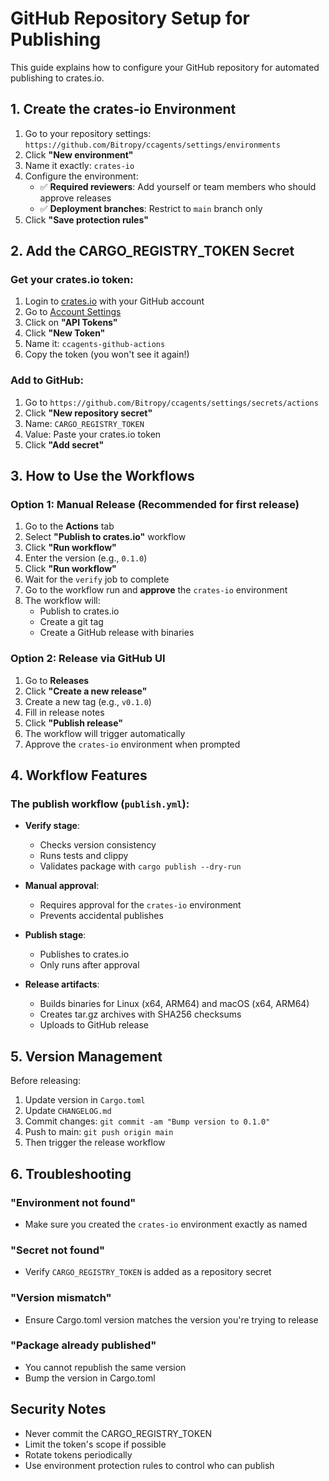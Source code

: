 # GitHub Repository Setup for Publishing

This guide explains how to configure your GitHub repository for automated publishing to crates.io.

## 1. Create the crates-io Environment

1. Go to your repository settings: `https://github.com/Bitropy/ccagents/settings/environments`
2. Click **"New environment"**
3. Name it exactly: `crates-io`
4. Configure the environment:
   - ✅ **Required reviewers**: Add yourself or team members who should approve releases
   - ✅ **Deployment branches**: Restrict to `main` branch only
5. Click **"Save protection rules"**

## 2. Add the CARGO_REGISTRY_TOKEN Secret

### Get your crates.io token:
1. Login to [crates.io](https://crates.io) with your GitHub account
2. Go to [Account Settings](https://crates.io/me)
3. Click on **"API Tokens"**
4. Click **"New Token"**
5. Name it: `ccagents-github-actions`
6. Copy the token (you won't see it again!)

### Add to GitHub:
1. Go to `https://github.com/Bitropy/ccagents/settings/secrets/actions`
2. Click **"New repository secret"**
3. Name: `CARGO_REGISTRY_TOKEN`
4. Value: Paste your crates.io token
5. Click **"Add secret"**

## 3. How to Use the Workflows

### Option 1: Manual Release (Recommended for first release)

1. Go to the **Actions** tab
2. Select **"Publish to crates.io"** workflow
3. Click **"Run workflow"**
4. Enter the version (e.g., `0.1.0`)
5. Click **"Run workflow"**
6. Wait for the `verify` job to complete
7. Go to the workflow run and **approve** the `crates-io` environment
8. The workflow will:
   - Publish to crates.io
   - Create a git tag
   - Create a GitHub release with binaries

### Option 2: Release via GitHub UI

1. Go to **Releases**
2. Click **"Create a new release"**
3. Create a new tag (e.g., `v0.1.0`)
4. Fill in release notes
5. Click **"Publish release"**
6. The workflow will trigger automatically
7. Approve the `crates-io` environment when prompted

## 4. Workflow Features

### The publish workflow (`publish.yml`):

- **Verify stage**: 
  - Checks version consistency
  - Runs tests and clippy
  - Validates package with `cargo publish --dry-run`

- **Manual approval**: 
  - Requires approval for the `crates-io` environment
  - Prevents accidental publishes

- **Publish stage**:
  - Publishes to crates.io
  - Only runs after approval

- **Release artifacts**:
  - Builds binaries for Linux (x64, ARM64) and macOS (x64, ARM64)
  - Creates tar.gz archives with SHA256 checksums
  - Uploads to GitHub release

## 5. Version Management

Before releasing:

1. Update version in `Cargo.toml`
2. Update `CHANGELOG.md`
3. Commit changes: `git commit -am "Bump version to 0.1.0"`
4. Push to main: `git push origin main`
5. Then trigger the release workflow

## 6. Troubleshooting

### "Environment not found"
- Make sure you created the `crates-io` environment exactly as named

### "Secret not found"
- Verify `CARGO_REGISTRY_TOKEN` is added as a repository secret

### "Version mismatch"
- Ensure Cargo.toml version matches the version you're trying to release

### "Package already published"
- You cannot republish the same version
- Bump the version in Cargo.toml

## Security Notes

- Never commit the CARGO_REGISTRY_TOKEN
- Limit the token's scope if possible
- Rotate tokens periodically
- Use environment protection rules to control who can publish